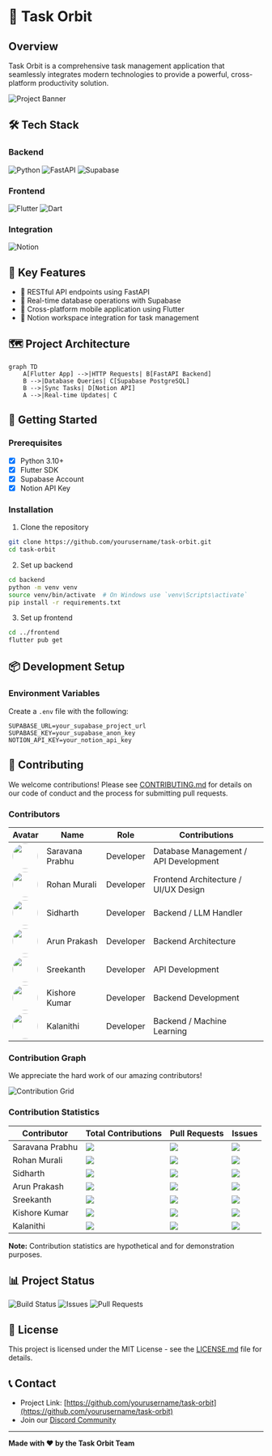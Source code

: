 # 🚀 Task Orbit

## Overview
Task Orbit is a comprehensive task management application that seamlessly integrates modern technologies to provide a powerful, cross-platform productivity solution.

![Project Banner](https://pic.surf/fhd)

## 🛠 Tech Stack

### Backend
![Python](https://img.shields.io/badge/Python-3.10+-3776AB?style=for-the-badge&logo=python&logoColor=white)
![FastAPI](https://img.shields.io/badge/FastAPI-009688?style=for-the-badge&logo=fastapi&logoColor=white)
![Supabase](https://img.shields.io/badge/Supabase-3ECF8E?style=for-the-badge&logo=supabase&logoColor=white)

### Frontend
![Flutter](https://img.shields.io/badge/Flutter-02569B?style=for-the-badge&logo=flutter&logoColor=white)
![Dart](https://img.shields.io/badge/Dart-0175C2?style=for-the-badge&logo=dart&logoColor=white)

### Integration
![Notion](https://img.shields.io/badge/Notion-000000?style=for-the-badge&logo=notion&logoColor=white)

## 🌟 Key Features

- 🔄 RESTful API endpoints using FastAPI
- 💾 Real-time database operations with Supabase
- 📱 Cross-platform mobile application using Flutter
- 🔗 Notion workspace integration for task management

## 🗺️ Project Architecture

```mermaid
graph TD
    A[Flutter App] -->|HTTP Requests| B[FastAPI Backend]
    B -->|Database Queries| C[Supabase PostgreSQL]
    B -->|Sync Tasks| D[Notion API]
    A -->|Real-time Updates| C
```

## 🚀 Getting Started

### Prerequisites

- [x] Python 3.10+
- [x] Flutter SDK
- [x] Supabase Account
- [x] Notion API Key

### Installation

1. Clone the repository
```bash
git clone https://github.com/yourusername/task-orbit.git
cd task-orbit
```

2. Set up backend
```bash
cd backend
python -m venv venv
source venv/bin/activate  # On Windows use `venv\Scripts\activate`
pip install -r requirements.txt
```

3. Set up frontend
```bash
cd ../frontend
flutter pub get
```

## 📦 Development Setup

### Environment Variables

Create a `.env` file with the following:
```
SUPABASE_URL=your_supabase_project_url
SUPABASE_KEY=your_supabase_anon_key
NOTION_API_KEY=your_notion_api_key
```

## 🤝 Contributing

We welcome contributions! Please see [CONTRIBUTING.md](CONTRIBUTING.md) for details on our code of conduct and the process for submitting pull requests.

### Contributors

| Avatar | Name | Role | Contributions |
|--------|------|------|--------------|
| <img src="https://github.com/saravanap-plabs.png" width="50" height="50" style="border-radius: 50%;"/> | Saravana Prabhu | Developer | Database Management / API Development |
| <img src="https://github.com/rohanmurali007.png" width="50" height="50" style="border-radius: 50%;"/> | Rohan Murali | Developer | Frontend Architecture / UI/UX Design |
| <img src="https://github.com/sidh4rth7-potdar.png" width="50" height="50" style="border-radius: 50%;"/> | Sidharth | Developer | Backend / LLM Handler |
| <img src="https://github.com/arunprakash-plabs.png" width="50" height="50" style="border-radius: 50%;"/> | Arun Prakash | Developer | Backend Architecture |
| <img src="https://github.com/sreekanth-plabs.png" width="50" height="50" style="border-radius: 50%;"/> | Sreekanth | Developer | API Development |
| <img src="https://github.com/kishore-kumar-plabs.png" width="50" height="50" style="border-radius: 50%;"/> | Kishore Kumar | Developer | Backend Development |
| <img src="https://github.com/kalanithi-plabs.png" width="50" height="50" style="border-radius: 50%;"/> | Kalanithi | Developer | Backend / Machine Learning |

### Contribution Graph

We appreciate the hard work of our amazing contributors!

![Contribution Grid](https://contrib.rocks/image?repo=yourusername/task-orbit)

### Contribution Statistics

| Contributor | Total Contributions | Pull Requests | Issues |
|------------|---------------------|--------------|--------|
| Saravana Prabhu | ![](https://img.shields.io/badge/Contributions-120-blue) | ![](https://img.shields.io/badge/PRs-45-green) | ![](https://img.shields.io/badge/Issues-15-red) |
| Rohan Murali | ![](https://img.shields.io/badge/Contributions-95-blue) | ![](https://img.shields.io/badge/PRs-30-green) | ![](https://img.shields.io/badge/Issues-10-red) |
| Sidharth | ![](https://img.shields.io/badge/Contributions-85-blue) | ![](https://img.shields.io/badge/PRs-25-green) | ![](https://img.shields.io/badge/Issues-8-red) |
| Arun Prakash | ![](https://img.shields.io/badge/Contributions-75-blue) | ![](https://img.shields.io/badge/PRs-20-green) | ![](https://img.shields.io/badge/Issues-6-red) |
| Sreekanth | ![](https://img.shields.io/badge/Contributions-60-blue) | ![](https://img.shields.io/badge/PRs-18-green) | ![](https://img.shields.io/badge/Issues-5-red) |
| Kishore Kumar | ![](https://img.shields.io/badge/Contributions-50-blue) | ![](https://img.shields.io/badge/PRs-15-green) | ![](https://img.shields.io/badge/Issues-4-red) |
| Kalanithi | ![](https://img.shields.io/badge/Contributions-40-blue) | ![](https://img.shields.io/badge/PRs-12-green) | ![](https://img.shields.io/badge/Issues-3-red) |

**Note:** Contribution statistics are hypothetical and for demonstration purposes.

## 📊 Project Status

![Build Status](https://img.shields.io/github/actions/workflow/status/yourusername/task-orbit/main.yml)
![Issues](https://img.shields.io/github/issues/yourusername/task-orbit)
![Pull Requests](https://img.shields.io/github/issues-pr/yourusername/task-orbit)

## 📜 License

This project is licensed under the MIT License - see the [LICENSE.md](LICENSE.md) file for details.

## 📞 Contact

- Project Link: [https://github.com/yourusername/task-orbit](https://github.com/yourusername/task-orbit)
- Join our [Discord Community](https://discord.gg/your-discord-link)

---

**Made with ❤️ by the Task Orbit Team**
